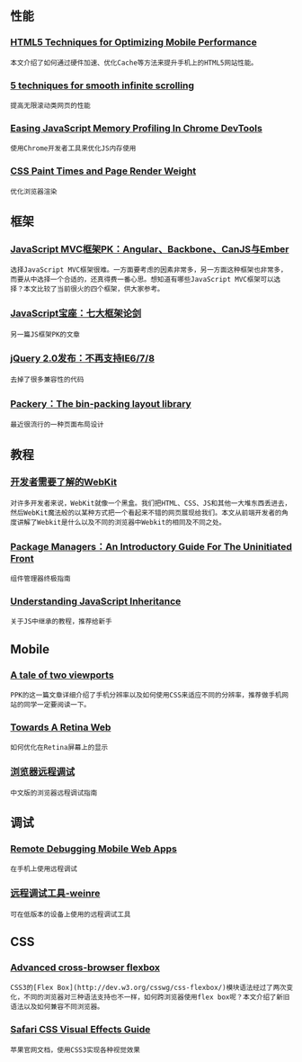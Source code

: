 
## 性能

### [HTML5 Techniques for Optimizing Mobile Performance](http://www.html5rocks.com/en/mobile/optimization-and-performance/)

    本文介绍了如何通过硬件加速、优化Cache等方法来提升手机上的HTML5网站性能。

### [5 techniques for smooth infinite scrolling](http://engineering.linkedin.com/linkedin-ipad-5-techniques-smooth-infinite-scrolling-html5)

    提高无限滚动类网页的性能

### [Easing JavaScript Memory Profiling In Chrome DevTools](http://addyosmani.com/blog/taming-the-unicorn-easing-javascript-memory-profiling-in-devtools/)

    使用Chrome开发者工具来优化JS内存使用

### [CSS Paint Times and Page Render Weight](http://www.html5rocks.com/en/tutorials/speed/css-paint-times/)

    优化浏览器渲染

## 框架

### [JavaScript MVC框架PK：Angular、Backbone、CanJS与Ember](http://www.ituring.com.cn/article/38394)

    选择JavaScript MVC框架很难。一方面要考虑的因素非常多，另一方面这种框架也非常多，而要从中选择一个合适的，还真得费一番心思。想知道有哪些JavaScript MVC框架可以选择？本文比较了当前很火的四个框架，供大家参考。

### [JavaScript宝座：七大框架论剑](http://www.ituring.com.cn/article/8108)

    另一篇JS框架PK的文章

### [jQuery 2.0发布：不再支持IE6/7/8](http://www.infoq.com/cn/news/2013/04/jquery-2.0)

    去掉了很多兼容性的代码

### [Packery：The bin-packing layout library](http://packery.metafizzy.co)

    最近很流行的一种页面布局设计

## 教程

### [开发者需要了解的WebKit](http://www.infoq.com/cn/articles/webkit-for-developers)

    对许多开发者来说，WebKit就像一个黑盒。我们把HTML、CSS、JS和其他一大堆东西丢进去，然后WebKit魔法般的以某种方式把一个看起来不错的网页展现给我们。本文从前端开发者的角度讲解了Webkit是什么以及不同的浏览器中Webkit的相同及不同之处。

### [Package Managers：An Introductory Guide For The Uninitiated Front](http://tech.pro/tutorial/1190/package-managers-an-introductory-guide-for-the-uninitiated-front-end-developer)

    组件管理器终极指南

### [Understanding JavaScript Inheritance](http://alexsexton.com/blog/2013/04/understanding-javascript-inheritance/)

    关于JS中继承的教程，推荐给新手

## Mobile

### [A tale of two viewports](http://www.quirksmode.org/mobile/viewports.html)

    PPK的这一篇文章详细介绍了手机分辨率以及如何使用CSS来适应不同的分辨率，推荐做手机网站的同学一定要阅读一下。

### [Towards A Retina Web](http://coding.smashingmagazine.com/2012/08/20/towards-retina-web/)

    如何优化在Retina屏幕上的显示

### [浏览器远程调试](https://reader.mx/p/1391)

    中文版的浏览器远程调试指南

## 调试

### [Remote Debugging Mobile Web Apps](http://www.uifuel.com/remote-debugging-mobile-web-apps)

    在手机上使用远程调试

### [远程调试工具-weinre](http://wyqbailey.diandian.com/post/2011-11-09/20511143)

    可在低版本的设备上使用的远程调试工具

## CSS

### [Advanced cross-browser flexbox](http://dev.opera.com/articles/view/advanced-cross-browser-flexbox/)

    CSS3的[Flex Box](http://dev.w3.org/csswg/css-flexbox/)模块语法经过了两次变化，不同的浏览器对三种语法支持也不一样，如何跨浏览器使用flex box呢？本文介绍了新旧语法以及如何兼容不同浏览器。

### [Safari CSS Visual Effects Guide](https://developer.apple.com/library/safari/#documentation/InternetWeb/Conceptual/SafariVisualEffectsProgGuide/Introduction.html#//apple_ref/doc/uid/TP40008032)

    苹果官网文档，使用CSS3实现各种视觉效果
